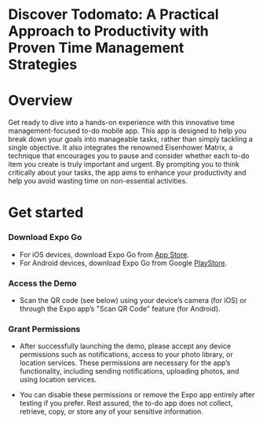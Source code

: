 # Discover Todomato: A Practical Approach to Productivity with Proven Time Management Strategies

# Overview
Get ready to dive into a hands-on experience with this innovative time management-focused to-do mobile app. This app is designed to help you break down your goals into manageable tasks, rather than simply tackling a single objective. It also integrates the renowned Eisenhower Matrix, a technique that encourages you to pause and consider whether each to-do item you create is truly important and urgent. By prompting you to think critically about your tasks, the app aims to enhance your productivity and help you avoid wasting time on non-essential activities.

# Get started

### Download Expo Go

* For iOS devices, download Expo Go from [App Store](https://apps.apple.com/us/app/expo-go/id982107779).
* For Android devices, download Expo Go from Google [PlayStore](https://play.google.com/store/apps/details?id=host.exp.exponent&hl=en_US).

### Access the Demo
* Scan the QR code (see below) using your device’s camera (for iOS) or through the Expo app’s "Scan QR Code" feature (for Android).

### Grant Permissions

* After successfully launching the demo, please accept any device permissions such as notifications, access to your photo library, or location services. These permissions are necessary for the app’s functionality, including sending notifications, uploading photos, and using location services.

* You can disable these permissions or remove the Expo app entirely after testing if you prefer. Rest assured, the to-do app does not collect, retrieve, copy, or store any of your sensitive information.
